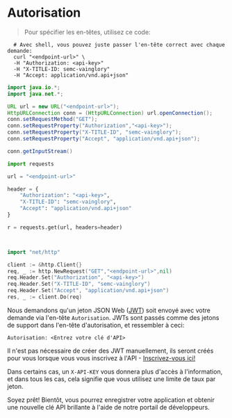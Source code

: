 # Autorisation

> Pour spécifier les en-têtes, utilisez ce code:

```shell
  # Avec shell, vous pouvez juste passer l'en-tête correct avec chaque demande:
  curl "<endpoint-url>" \
  -H "Authorization: <api-key>"
  -H "X-TITLE-ID: semc-vainglory"
  -H "Accept: application/vnd.api+json"
```

```java
import java.io.*;
import java.net.*;

URL url = new URL("<endpoint-url>");
HttpURLConnection conn = (HttpURLConnection) url.openConnection();
conn.setRequestMethod("GET");
conn.setRequestProperty("Authorization","<api-key>");
conn.setRequestProperty("X-TITLE-ID", "semc-vainglory");
conn.setRequestProperty("Accept", "application/vnd.api+json");

conn.getInputStream()
```

```python
import requests

url = "<endpoint-url>"

header = {
    "Authorization": "<api-key>",
    "X-TITLE-ID": "semc-vainglory",
    "Accept": "application/vnd.api+json"
}

r = requests.get(url, headers=header)
```

```ruby
```

```javascript
```

```go
import "net/http"

client := &http.Client{}
req, _ := http.NewRequest("GET","<endpoint-url>",nil)
req.Header.Set("Authorization", "<api-key>")
req.Header.Set("X-TITLE-ID", "semc-vainglory")
req.Header.Set("Accept", "application/vnd.api+json")
res, _ := client.Do(req)
```

Nous demandons qu'un jeton JSON Web ([JWT](https://jwt.io/)) soit envoyé avec votre demande via l'en-tête `Autorisation`.
JWTs sont passés comme des jetons de support dans l'en-tête d'autorisation, et ressembler à ceci:

`Autorisation: <Entrez votre clé d'API>`

Il n'est pas nécessaire de créer des JWT manuellement, ils seront créés pour vous lorsque vous vous inscrivez à l'API - [Inscrivez-vous ici!](https://developer.vainglorygame.com/users/sign_in)

Dans certains cas, un `X-API-KEY` vous donnera plus d'accès à l'information, et dans tous les cas, cela signifie que vous utilisez une limite de taux par jeton.

<aside class="notice">
Soyez prêt! Bientôt, vous pourrez enregistrer votre application et obtenir une nouvelle clé API brillante à l'aide de notre portail de développeurs.
</aside>